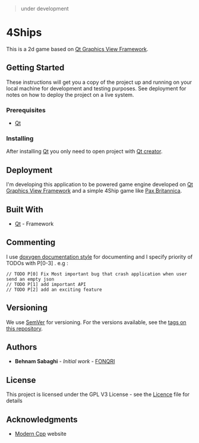 >under development

# 4Ships

This is a 2d game based on [Qt Graphics View Framework](https://doc.qt.io/qt-5/graphicsview.html).

## Getting Started

These instructions will get you a copy of the project up and running on your local machine for development and testing purposes. See deployment for notes on how to deploy the project on a live system.

### Prerequisites

* [Qt](https://qt.io)

### Installing

After installing [Qt](https://qt.io) you only need to open project with [Qt creator](http://doc.qt.io/qtcreator/).

## Deployment

I'm developing this application to be powered game engine developed on [Qt Graphics View Framework](https://doc.qt.io/qt-5/graphicsview.html) and a simple 4Ship game like [Pax Britannica](https://play.google.com/store/apps/details?id=de.swagner.paxbritannica&hl=en).

## Built With

* [Qt](https://qt.io/) - Framework

## Commenting

I use [doxygen documentation style](http://doxygen.nl/manual.html) for documenting and I specify priority of TODOs with P[0-3] . e.g :

```
// TODO P[0] Fix Most important bug that crash application when user send an empty json
// TODO P[1] add important API
// TODO P[2] add an exciting feature 
```

## Versioning

We use [SemVer](http://semver.org/) for versioning. For the versions available, see the [tags on this repository](https://github.com/FONQRI/UCCP_Server/tags). 

## Authors

* **Behnam Sabaghi** - *Initial work* - [FONQRI](https://github.com/FONQRI)


## License

This project is licensed under the GPL V3  License - see the [Licence](LICENSE) file for details

## Acknowledgments

* [Modern Cpp](http://moderncpp.ir/) website 



